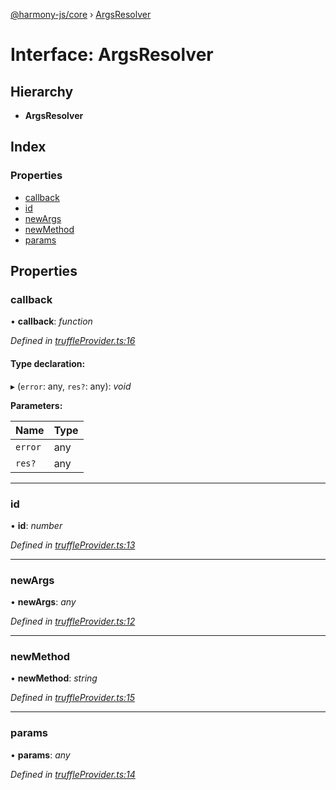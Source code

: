 [@harmony-js/core](../globals.md) › [ArgsResolver](argsresolver.md)

# Interface: ArgsResolver

## Hierarchy

* **ArgsResolver**

## Index

### Properties

* [callback](argsresolver.md#callback)
* [id](argsresolver.md#id)
* [newArgs](argsresolver.md#newargs)
* [newMethod](argsresolver.md#newmethod)
* [params](argsresolver.md#params)

## Properties

###  callback

• **callback**: *function*

*Defined in [truffleProvider.ts:16](https://github.com/FireStack-Lab/Harmony-sdk-core/blob/ad01043/packages/harmony-core/src/truffleProvider.ts#L16)*

#### Type declaration:

▸ (`error`: any, `res?`: any): *void*

**Parameters:**

Name | Type |
------ | ------ |
`error` | any |
`res?` | any |

___

###  id

• **id**: *number*

*Defined in [truffleProvider.ts:13](https://github.com/FireStack-Lab/Harmony-sdk-core/blob/ad01043/packages/harmony-core/src/truffleProvider.ts#L13)*

___

###  newArgs

• **newArgs**: *any*

*Defined in [truffleProvider.ts:12](https://github.com/FireStack-Lab/Harmony-sdk-core/blob/ad01043/packages/harmony-core/src/truffleProvider.ts#L12)*

___

###  newMethod

• **newMethod**: *string*

*Defined in [truffleProvider.ts:15](https://github.com/FireStack-Lab/Harmony-sdk-core/blob/ad01043/packages/harmony-core/src/truffleProvider.ts#L15)*

___

###  params

• **params**: *any*

*Defined in [truffleProvider.ts:14](https://github.com/FireStack-Lab/Harmony-sdk-core/blob/ad01043/packages/harmony-core/src/truffleProvider.ts#L14)*
